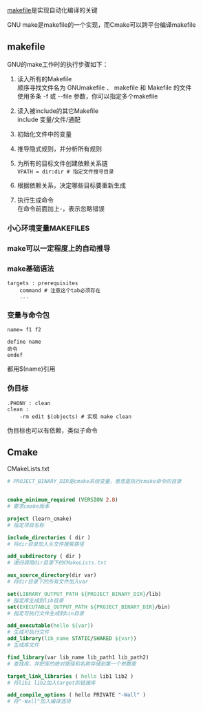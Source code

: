 [makefile](https://seisman.github.io/how-to-write-makefile/overview.html)是实现自动化编译的关键

GNU make是makefile的一个实现，而Cmake可以跨平台编译makefile

## makefile
GNU的make工作时的执行步骤如下：
1. 读入所有的Makefile  
顺序寻找文件名为 GNUmakefile 、 makefile 和 Makefile 的文件  
使用多条 -f 或 --file 参数，你可以指定多个makefile

2. 读入被include的其它Makefile  
include 变量/文件/通配

3. 初始化文件中的变量

4. 推导隐式规则，并分析所有规则

5. 为所有的目标文件创建依赖关系链  
`VPATH = dir:dir # 指定文件搜寻目录`

6. 根据依赖关系，决定哪些目标要重新生成

7. 执行生成命令  
在命令前面加上-，表示忽略错误
### 小心环境变量MAKEFILES
### make可以一定程度上的自动推导

### make基础语法
```make
targets : prerequisites
    command # 注意这个tab必须存在
    ...
```
### 变量与命令包
```make
name= f1 f2

define name
命令
endef
```
都用$(name)引用

### 伪目标
```
.PHONY : clean
clean :
    -rm edit $(objects) # 实现 make clean
```
伪目标也可以有依赖，类似子命令

## Cmake
CMakeLists.txt
```cmake
# PROJECT_BINARY_DIR是cmake系统变量，意思是执行cmake命令的目录


cmake_minimum_required (VERSION 2.8)
# 要求cmake版本

project (learn_cmake)
# 指定项目名称

include_directories ( dir )
# 将dir目录加入头文件搜索路径

add_subdirectory ( dir )
# 递归调用dir目录下的CMakeLists.txt

aux_source_directory(dir var)
# 将dir目录下的所有文件加入var

set(LIBRARY_OUTPUT_PATH ${PROJECT_BINARY_DIR}/lib)
# 指定库生成到lib目录
set(EXECUTABLE_OUTPUT_PATH ${PROJECT_BINARY_DIR}/bin)
# 指定可执行文件生成到bin目录

add_executable(hello ${var})
# 生成可执行文件
add_library(lib_name STATIC/SHARED ${var})
# 生成库文件

find_library(var lib_name lib_path1 lib_path2)
# 查找库，并把库的绝对路径和名称存储到第一个参数里

target_link_libraries ( hello lib1 lib2 )
# 将lib1 lib2加入target的链接库

add_compile_options ( hello PRIVATE "-Wall" )
# 将"-Wall"加入编译选项

```
